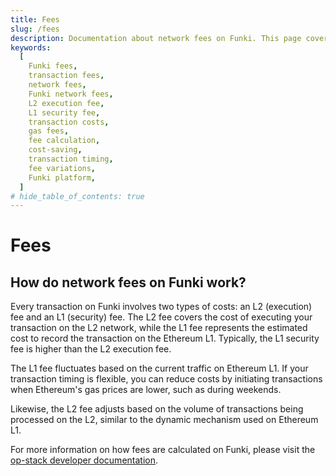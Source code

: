 ```yaml
---
title: Fees
slug: /fees
description: Documentation about network fees on Funki. This page covers details of the two-component cost system involving L2 execution fees and L1 security fees, and offers insights on fee variations and cost-saving strategies.
keywords:
  [
    Funki fees,
    transaction fees,
    network fees,
    Funki network fees,
    L2 execution fee,
    L1 security fee,
    transaction costs,
    gas fees,
    fee calculation,
    cost-saving,
    transaction timing,
    fee variations,
    Funki platform,
  ]
# hide_table_of_contents: true
---
```


# Fees

## How do network fees on Funki work?

Every transaction on Funki involves two types of costs: an L2 (execution) fee and an L1 (security) fee. The L2 fee covers the cost of executing your transaction on the L2 network, while the L1 fee represents the estimated cost to record the transaction on the Ethereum L1. Typically, the L1 security fee is higher than the L2 execution fee.

The L1 fee fluctuates based on the current traffic on Ethereum L1. If your transaction timing is flexible, you can reduce costs by initiating transactions when Ethereum's gas prices are lower, such as during weekends.

Likewise, the L2 fee adjusts based on the volume of transactions being processed on the L2, similar to the dynamic mechanism used on Ethereum L1. 

For more information on how fees are calculated on Funki, please visit the [op-stack developer
documentation](https://community.optimism.io/docs/developers/build/transaction-fees/).